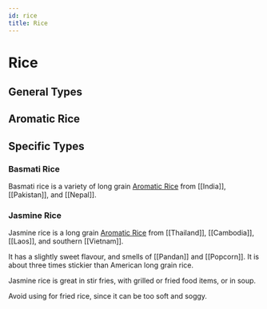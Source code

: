 ```yaml
---
id: rice
title: Rice
---
```

# Rice

## General Types

## Aromatic Rice

## Specific Types

### Basmati Rice

Basmati rice is a variety of long grain [Aromatic Rice](#aromatic-rice) from [[India]], [[Pakistan]], and [[Nepal]]. 

### Jasmine Rice

Jasmine rice is a long grain [Aromatic Rice](#aromatic-rice) from [[Thailand]], [[Cambodia]], [[Laos]], and southern [[Vietnam]].

It has a slightly sweet flavour, and smells of [[Pandan]] and [[Popcorn]]. It is about three times stickier than American long grain rice.

Jasmine rice is great in stir fries, with grilled or fried food items, or in soup. 

Avoid using for fried rice, since it can be too soft and soggy.
